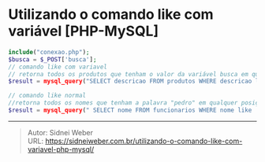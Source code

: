 # Utilizando o comando like com variável [PHP-MySQL]


```php
include("conexao.php");
$busca = $_POST['busca'];
// comando like com variavel
// retorna todos os produtos que tenham o valor da variável busca em qualquer posição
$result = mysql_query("SELECT descricao FROM produtos WHERE descricao like '%".$busca."%' ");

// comando like normal
//retorna todos os nomes que tenham a palavra "pedro" em qualquer posição
$result = mysql_query(" SELECT nome FROM funcionarios WHERE nome like '%pedro%' ");</pre>
```

---

> Autor: Sidnei Weber  
> URL: https://sidneiweber.com.br/utilizando-o-comando-like-com-variavel-php-mysql/  

